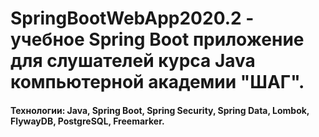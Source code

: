 # SpringBootWebApp2020.2 - учебное Spring Boot приложение для слушателей курса Java компьютерной академии "ШАГ". 
#### Технологии: Java, Spring Boot, Spring Security, Spring Data, Lombok, FlywayDB, PostgreSQL, Freemarker.
